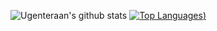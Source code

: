 ![Ugenteraan's github stats](https://github-readme-stats.vercel.app/api?username=ugenteraan&show_icons=true&theme=merko)
[![Top Languages](https://github-readme-stats.vercel.app/api/top-langs/?username=ugenteraan&layout=compact))](https://github.com/anuraghazra/github-readme-stats)